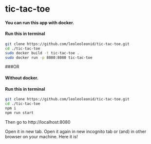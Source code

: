 # tic-tac-toe
#### You can run this app with docker.
#### Run this in terminal

```bash
git clone https://github.com/leoleoleonid/tic-tac-toe.git
cd ./tic-tac-toe
sudo docker build -t tic-tac-toe .
sudo docker run -p 8080:8080 tic-tac-toe
```

###OR
#### Without docker.
#### Run this in terminal

```bash
git clone https://github.com/leoleoleonid/tic-tac-toe.git
cd ./tic-tac-toe
npm i
npm run start
```


Then go to http://localhost:8080

Open it in new tab.
Open it again in new incognito tab or (and) in other browser on your machine.
Here it is!
